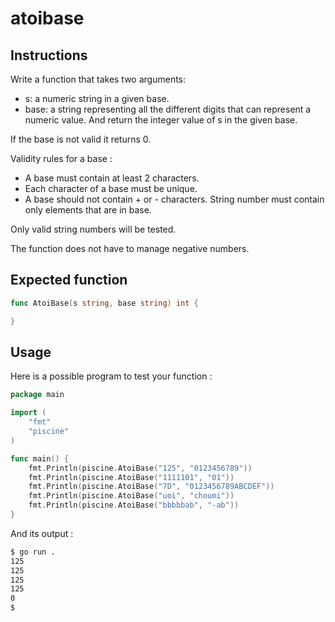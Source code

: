 # atoibase
## Instructions
Write a function that takes two arguments:

 -  s: a numeric string in a given base.
- base: a string representing all the different digits that can represent a numeric value.
And return the integer value of s in the given base.

If the base is not valid it returns 0.

Validity rules for a base :

- A base must contain at least 2 characters.
- Each character of a base must be unique.
- A base should not contain + or - characters.
String number must contain only elements that are in base.

Only valid string numbers will be tested.

The function does not have to manage negative numbers.

## Expected function
```go
func AtoiBase(s string, base string) int {

}
```
## Usage
Here is a possible program to test your function :
```go
package main

import (
	"fmt"
	"piscine"
)

func main() {
	fmt.Println(piscine.AtoiBase("125", "0123456789"))
	fmt.Println(piscine.AtoiBase("1111101", "01"))
	fmt.Println(piscine.AtoiBase("7D", "0123456789ABCDEF"))
	fmt.Println(piscine.AtoiBase("uoi", "choumi"))
	fmt.Println(piscine.AtoiBase("bbbbbab", "-ab"))
}
```
And its output :
```bash
$ go run .
125
125
125
125
0
$
```